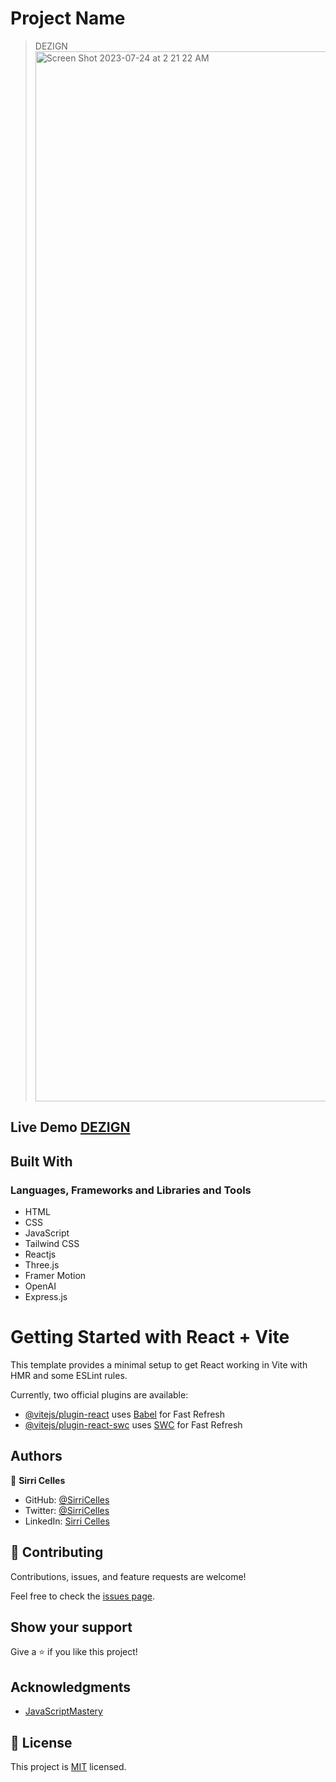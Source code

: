 # Project Name
> DEZIGN
> <img width="1680" alt="Screen Shot 2023-07-24 at 2 21 22 AM" src="https://github.com/SirriCelles/dezign/assets/42035795/091a928b-718b-4519-beda-d335c8bcee2f">


## Live Demo [DEZIGN](https://ai-dezigns.netlify.app)

## Built With

### Languages, Frameworks and Libraries and Tools
- HTML
- CSS
- JavaScript
- Tailwind CSS
- Reactjs
- Three.js
- Framer Motion
- OpenAI
- Express.js

# Getting Started with React + Vite

This template provides a minimal setup to get React working in Vite with HMR and some ESLint rules.

Currently, two official plugins are available:

- [@vitejs/plugin-react](https://github.com/vitejs/vite-plugin-react/blob/main/packages/plugin-react/README.md) uses [Babel](https://babeljs.io/) for Fast Refresh
- [@vitejs/plugin-react-swc](https://github.com/vitejs/vite-plugin-react-swc) uses [SWC](https://swc.rs/) for Fast Refresh


## Authors

👤 **Sirri Celles**

- GitHub: [@SirriCelles](https://github.com/SirriCelles)
- Twitter: [@SirriCelles](https://twitter.com/SirriCelles?t=fZl0blItFUQDC5vozH47nA&s=09)
- LinkedIn: [Sirri Celles](https://www.linkedin.com/in/sirricelles)
## 🤝 Contributing

Contributions, issues, and feature requests are welcome!

Feel free to check the [issues page](https://github.com/SirriCelles/crown-clothing/issues).

## Show your support

Give a ⭐️ if you like this project!

## Acknowledgments

- [JavaScriptMastery](https://www.jsmastery.pro/)

## 📝 License

This project is [MIT](https://github.com/git/git-scm.com/blob/main/MIT-LICENSE.txt) licensed.
